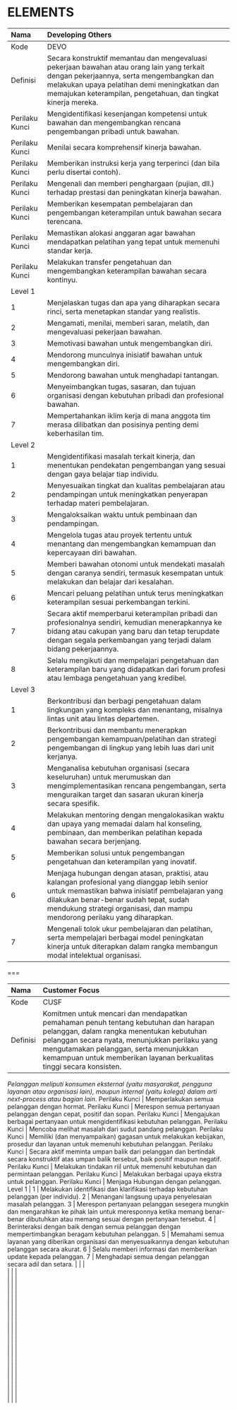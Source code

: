 # ELEMENTS

Nama  | Developing Others
:-----|:----
Kode  | DEVO
Definisi | Secara konstruktif memantau dan mengevaluasi pekerjaan bawahan atau orang lain yang terkait dengan pekerjaannya, serta mengembangkan dan melakukan upaya pelatihan demi meningkatkan dan memajukan keterampilan, pengetahuan, dan tingkat kinerja mereka.
Perilaku Kunci | Mengidentifikasi kesenjangan kompetensi untuk bawahan dan mengembangkan rencana pengembangan pribadi untuk bawahan.
Perilaku Kunci | Menilai secara komprehensif kinerja bawahan.
Perilaku Kunci | Memberikan instruksi kerja yang terperinci (dan bila perlu disertai contoh).
Perilaku Kunci | Mengenali dan memberi penghargaan (pujian, dll.) terhadap prestasi dan peningkatan kinerja bawahan.
Perilaku Kunci | Memberikan kesempatan pembelajaran dan pengembangan keterampilan untuk bawahan secara terencana.
Perilaku Kunci | Memastikan alokasi anggaran agar bawahan mendapatkan pelatihan yang tepat untuk memenuhi standar kerja.
Perilaku Kunci | Melakukan transfer pengetahuan dan mengembangkan keterampilan bawahan secara kontinyu. 
Level 1 |
1 | Menjelaskan tugas dan apa yang diharapkan secara rinci, serta menetapkan standar yang realistis.
2 | Mengamati, menilai, memberi saran, melatih, dan mengevaluasi pekerjaan bawahan.
3 | Memotivasi bawahan untuk mengembangkan diri.
4 | Mendorong munculnya inisiatif bawahan untuk mengembangkan diri.
5 | Mendorong bawahan untuk menghadapi tantangan.
6 | Menyeimbangkan tugas, sasaran, dan tujuan organisasi dengan kebutuhan pribadi dan profesional bawahan.
7 | Mempertahankan iklim kerja di mana anggota tim merasa dilibatkan dan posisinya penting demi keberhasilan tim.
Level 2 |
1 | Mengidentifikasi masalah terkait kinerja, dan menentukan pendekatan pengembangan yang sesuai dengan gaya belajar tiap individu.
2 | Menyesuaikan tingkat dan kualitas pembelajaran atau pendampingan untuk meningkatkan penyerapan terhadap materi pembelajaran.
3 | Mengaloksaikan waktu untuk pembinaan dan pendampingan.
4 | Mengelola tugas atau proyek tertentu untuk menantang dan mengembangkan kemampuan dan kepercayaan diri bawahan.
5 | Memberi bawahan otonomi untuk mendekati masalah dengan caranya sendiri, termasuk kesempatan untuk melakukan dan belajar dari kesalahan.
6 | Mencari peluang pelatihan untuk terus meningkatkan keterampilan sesuai perkembangan terkini.
7 | Secara aktif memperbarui keterampilan pribadi dan profesionalnya sendiri, kemudian menerapkannya ke bidang atau cakupan yang baru dan tetap terupdate dengan segala perkembangan yang terjadi dalam bidang pekerjaannya.
8 | Selalu mengikuti dan mempelajari pengetahuan dan keterampilan baru yang didapatkan dari forum profesi atau lembaga pengetahuan yang kredibel.
Level 3 |
1 | Berkontribusi dan berbagi pengetahuan dalam lingkungan yang kompleks dan menantang, misalnya lintas unit atau lintas departemen.
2 | Berkontribusi dan membantu menerapkan pengembangan kemampuan/pelatihan dan strategi pengembangan di lingkup yang lebih luas dari unit kerjanya.
3 | Menganalisa kebutuhan organisasi (secara keseluruhan) untuk merumuskan dan mengimplementasikan rencana pengembangan, serta menguraikan target dan sasaran ukuran kinerja secara spesifik.
4 | Melakukan mentoring dengan mengalokasikan waktu dan upaya yang memadai dalam hal konseling, pembinaan, dan memberikan pelatihan kepada bawahan secara berjenjang.
5 | Memberikan solusi untuk pengembangan pengetahuan dan keterampilan yang inovatif.
6 | Menjaga hubungan dengan atasan, praktisi, atau kalangan profesional yang dianggap lebih senior untuk memastikan bahwa inisiatif pembelajaran yang dilakukan benar-benar sudah tepat, sudah mendukung strategi organisasi, dan mampu mendorong perilaku yang diharapkan.
7 | Mengenali tolok ukur pembelajaran dan pelatihan, serta mempelajari berbagai model peningkatan kinerja untuk diterapkan dalam rangka membangun modal intelektual organisasi.

===

Nama  | Customer Focus
:-----|:----
Kode  | CUSF
Definisi | Komitmen untuk mencari dan mendapatkan pemahaman penuh tentang kebutuhan dan harapan pelanggan, dalam rangka menentukan kebutuhan pelanggan secara nyata, menunjukkan perilaku yang mengutamakan pelanggan, serta menunjukkan kemampuan untuk memberikan layanan berkualitas tinggi secara konsisten. 
*Pelanggan meliputi konsumen eksternal (yaitu masyarakat, pengguna layanan atau organisasi lain), maupun internal (yaitu kolega) dalam arti next-process atau bagian lain*.
Perilaku Kunci | Memperlakukan semua pelanggan dengan hormat.
Perilaku Kunci | Merespon semua pertanyaan pelanggan dengan cepat, positif dan sopan.
Perilaku Kunci | Mengajukan berbagai pertanyaan untuk mengidentifikasi kebutuhan pelanggan.
Perilaku Kunci | Mencoba melihat masalah dari sudut pandang pelanggan.
Perilaku Kunci | Memiliki (dan menyampaikan) gagasan untuk melakukan kebijakan, prosedur dan layanan untuk memenuhi kebutuhan pelanggan.
Perilaku Kunci | Secara aktif meminta umpan balik dari pelanggan dan bertindak secara konstruktif atas umpan balik tersebut, baik positif maupun negatif.
Perilaku Kunci | Melakukan tindakan riil untuk memenuhi kebutuhan dan permintaan pelanggan.
Perilaku Kunci | Melakukan berbagai upaya ekstra untuk pelanggan.
Perilaku Kunci | Menjaga Hubungan dengan pelanggan. 
Level 1 |
1 | Melakukan identifikasi dan klarifikasi terhadap kebutuhan pelanggan (per individu).
2 | Menangani langsung upaya penyelesaian masalah pelanggan.
3 | Merespon pertanyaan pelanggan sesegera mungkin dan mengarahkan ke pihak lain untuk meresponnya ketika memang benar-benar dibutuhkan atau memang sesuai dengan pertanyaan tersebut.
4 | Berinteraksi dengan baik dengan semua pelanggan dengan mempertimbangkan beragam kebutuhan pelanggan.
5 | Memahami semua layanan yang diberikan organisasi dan menyesuaikannya dengan kebutuhan pelanggan secara akurat.
6 | Selalu memberi informasi dan memberikan update kepada pelanggan.
7 | Menghadapi semua dengan pelanggan secara adil dan setara.
 | 
 | 
 |  
 | 
 | 
 |  
 | 
 | 
 |  
 | 
 | 
 |  
 | 
 | 
 |  
 | 
 | 
 |  
 | 
 | 
 |  
 | 
 | 
 |  
 | 
 | 
 |  
 | 
 | 
 |  
 | 
 | 
 |  
 | 
 | 
 |  
 | 
 | 
 |  
 | 
 | 
 |  
 | 
 | 
 |  
 | 
 | 
 |  
 | 
 | 
 |  
 | 
 | 
 |  
 | 
 | 
 |  
 
 
 
 
 
 
 
 
 
 
 
 
 
 
 
 
 
 
 
 
 
 
 
 
 
 
 
 
 
 
 
 
 
 
 
 
 
 


